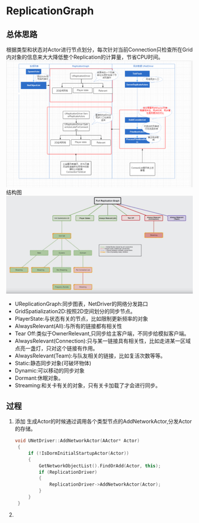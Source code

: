 # ReplicationGraph
## 总体思路
根据类型和状态对Actor进行节点划分，每次针对当前Connection只检查所在Grid内对象的信息来大大降低整个Replication的计算量，节省CPU时间。
![](../../Photo/ReplicationGraph.png)
结构图
![](./../../Photo/ReplicationGraph.jpg)
* UReplicationGraph:同步图表，NetDriver的网络分发路口
* GridSpatialization2D:按照2D空间划分的同步节点。
* PlayerState:与状态有关的节点，比如限制更新频率的对象
* AlwaysRelevant(All):与所有的链接都有相关性
* Tear Off:类似于OwnerRelevant,只同步给主客户端，不同步给模拟客户端。
* AlwaysRelevant(Connection):只与某一链接具有相关性，比如走进某一区域点亮一盏灯，只对这个链接有作用。
* AlwaysRelevant(Team):与队友相关的链接，比如复活次数等等。
* Static:静态同步对象(可破环物体)
* Dynamic:可以移动的同步对象
* Dormant:休眠对象。
* Streaming:和关卡有关的对象，只有关卡加载了才会进行同步。

## 过程
1. 添加
   生成Actor的时候通过调用各个类型节点的AddNetworkActor,分发Actor的存储。
   ~~~c++
   void UNetDriver::AddNetworkActor(AActor* Actor)
    {
        if (!IsDormInitialStartupActor(Actor))
	    {
		    GetNetworkObjectList().FindOrAdd(Actor, this);
		    if (ReplicationDriver)
		    {
			    ReplicationDriver->AddNetworkActor(Actor);
		    }
	    }
    }
   ~~~
2. 